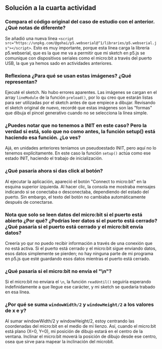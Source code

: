 ## Solución a la cuarta actividad

### Compara el código original del caso de estudio con el anterior. ¿Qué notas de diferente?
Se añadió una nueva línea ```<script src="https://unpkg.com/@gohai/p5.webserial@^1/libraries/p5.webserial.js"></script>```. Esto es muy importante, porque esta línea carga la librería p5.webserial, que es la que me va a permitir que mi sketch en p5.js se comunique con dispositivos seriales como el micro:bit a través del puerto USB, la que ya hemos sado en actividades anteriores.  

###  Reflexiona ¿Para qué se usan estas imágenes? ¿Qué representan?
Ejecuté el sketch. No hubo errores aparentes. Las imágenes se cargan en el array ```lineModule``` de la función ```preload()```, por lo qu creo que estarán listas para ser utilizadas por el sketch antes de que empiece a dibujar. Revisando el sketch original de nuevo, recordé que estas imágenes son las "formas" que dibuja el pincel generativo cuando no se selecciona la línea simple.

### ¿Puedes notar que no tenemos a INIT en este caso? Pero la verdad si está, solo que no como antes, la función setup() está haciendo esa función. ¿Lo ves?
Ajá, en unidades anteriores teníamos un pseudoestado INIT, pero aquí no lo tenemos explícitamente. En este caso la función ```setup()``` actúa como ese estado INIT, haciendo el trabajo de inicialización.

### ¿Qué pasaría ahora si das click al botón?
Al ejecutar la aplicación, apareció el botón "Connect to micro:bit" en la esquina superior izquierda. Al hacer clic, la consola me mostraba mensajes indicando si se conectaba o desconectaba, dependiendo del estado del puerto. Sin embargo, el texto del botón no cambiaba automáticamente después de conectarse.

### Nota que solo se leen datos del micro:bit si el puerto está abierto ¿Por qué? ¿Podrías leer datos si el puerto está cerrado? ¿Qué pasaría si el puerto está cerrado y el micro:bit envía datos?
Creería yo qur no puedo recibir información a través de una conexión que no está activa. Si el puerto está cerrado y el micro:bit sigue enviando datos, esos datos simplemente se pierden; no hay ninguna parte de mi programa en p5.js que esté guardando esos datos mientras el puerto está cerrado.

### ¿Qué pasaría si el micro:bit no envía el "\n"?
Si el micro:bit no enviara el ```\n```, la función ```readUntil()``` seguiría esperando indefinidamente a que llegue ese carácter, y mi sketch se quedaría trabado en esa línea.

### ¿Por qué se suma ```windowWidth/2``` y ```windowHeight/2``` a los valores de x e y?
 Al sumar windowWidth/2 y windowHeight/2, estoy centrando las coordenadas del micro:bit en el medio de mi lienzo. Así, cuando el micro:bit está plano (X=0, Y=0), mi posición de dibujo estará en el centro de la ventana. Inclinar el micro:bit moverá la posición de dibujo desde ese centro, osea que sirve para mapear la inclinación del microbit.

 ### 

 
